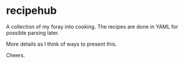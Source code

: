 # recipehub

A collection of my foray into cooking. The recipes are done in YAML for
possible parsing later.

More details as I think of ways to present this.

Cheers.
